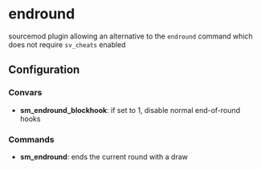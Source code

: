 # endround

sourcemod plugin allowing an alternative to the `endround` command which does not require `sv_cheats` enabled

## Configuration

### Convars

- **sm_endround_blockhook**: if set to 1, disable normal end-of-round hooks

### Commands

- **sm_endround**: ends the current round with a draw
